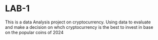 # LAB-1
This is a data Analysis project on cryptocurrency. Using data to evaluate and make a decision on whch cryptocurrency is the best to invest in base on the popular coins of 2024
